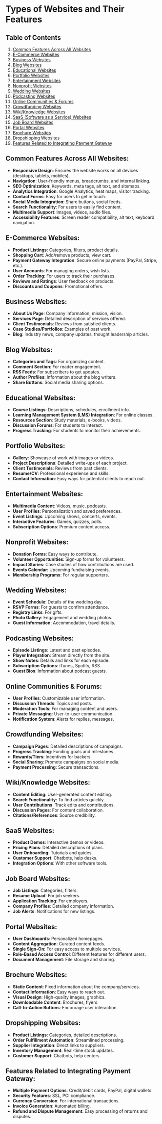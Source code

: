 # Types of Websites and Their Features

## Table of Contents
1. [Common Features Across All Websites](#common-features-across-all-websites)
2. [E-Commerce Websites](#e-commerce-websites)
3. [Business Websites](#business-websites)
4. [Blog Websites](#blog-websites)
5. [Educational Websites](#educational-websites)
6. [Portfolio Websites](#portfolio-websites)
7. [Entertainment Websites](#entertainment-websites)
8. [Nonprofit Websites](#nonprofit-websites)
9. [Wedding Websites](#wedding-websites)
10. [Podcasting Websites](#podcasting-websites)
11. [Online Communities & Forums](#online-communities--forums)
12. [Crowdfunding Websites](#crowdfunding-websites)
13. [Wiki/Knowledge Websites](#wikiknowledge-websites)
14. [SaaS (Software as a Service) Websites](#saas-websites)
15. [Job Board Websites](#job-board-websites)
16. [Portal Websites](#portal-websites)
17. [Brochure Websites](#brochure-websites)
18. [Dropshipping Websites](#dropshipping-websites)
19. [Features Related to Integrating Payment Gateway](#features-related-to-integrating-payment-gateway)

## Common Features Across All Websites:
- **Responsive Design**: Ensures the website works on all devices (desktops, tablets, mobiles).
- **Navigation**: User-friendly menus, breadcrumbs, and internal linking.
- **SEO Optimization**: Keywords, meta tags, alt text, and sitemaps.
- **Analytics Integration**: Google Analytics, heat maps, visitor tracking.
- **Contact Forms**: Easy for users to get in touch.
- **Social Media Integration**: Share buttons, social feeds.
- **Search Functionality**: For users to easily find content.
- **Multimedia Support**: Images, videos, audio files.
- **Accessibility Features**: Screen reader compatibility, alt text, keyboard navigation.

## E-Commerce Websites:
- **Product Listings**: Categories, filters, product details.
- **Shopping Cart**: Add/remove products, view cart.
- **Payment Gateway Integration**: Secure online payments (PayPal, Stripe, etc.).
- **User Accounts**: For managing orders, wish lists.
- **Order Tracking**: For users to track their purchases.
- **Reviews and Ratings**: User feedback on products.
- **Discounts and Coupons**: Promotional offers.

## Business Websites:
- **About Us Page**: Company information, mission, vision.
- **Services Page**: Detailed description of services offered.
- **Client Testimonials**: Reviews from satisfied clients.
- **Case Studies/Portfolios**: Examples of past work.
- **Blog**: Industry news, company updates, thought leadership articles.

## Blog Websites:
- **Categories and Tags**: For organizing content.
- **Comment Section**: For reader engagement.
- **RSS Feeds**: For subscribers to get updates.
- **Author Profiles**: Information about the blog writers.
- **Share Buttons**: Social media sharing options.

## Educational Websites:
- **Course Listings**: Descriptions, schedules, enrollment info.
- **Learning Management System (LMS) Integration**: For online classes.
- **Resources Section**: Study materials, e-books, videos.
- **Discussion Forums**: For students to interact.
- **Progress Tracking**: For students to monitor their achievements.

## Portfolio Websites:
- **Gallery**: Showcase of work with images or videos.
- **Project Descriptions**: Detailed write-ups of each project.
- **Client Testimonials**: Reviews from past clients.
- **Resume/CV**: Professional experience and skills.
- **Contact Information**: Easy ways for potential clients to reach out.

## Entertainment Websites:
- **Multimedia Content**: Videos, music, podcasts.
- **User Profiles**: Personalization and saved preferences.
- **Event Listings**: Upcoming shows, concerts, events.
- **Interactive Features**: Games, quizzes, polls.
- **Subscription Options**: Premium content access.

## Nonprofit Websites:
- **Donation Forms**: Easy ways to contribute.
- **Volunteer Opportunities**: Sign-up forms for volunteers.
- **Impact Stories**: Case studies of how contributions are used.
- **Events Calendar**: Upcoming fundraising events.
- **Membership Programs**: For regular supporters.

## Wedding Websites:
- **Event Schedule**: Details of the wedding day.
- **RSVP Forms**: For guests to confirm attendance.
- **Registry Links**: For gifts.
- **Photo Gallery**: Engagement and wedding photos.
- **Guest Information**: Accommodation, travel details.

## Podcasting Websites:
- **Episode Listings**: Latest and past episodes.
- **Player Integration**: Stream directly from the site.
- **Show Notes**: Details and links for each episode.
- **Subscription Options**: iTunes, Spotify, RSS.
- **Guest Bios**: Information about podcast guests.

## Online Communities & Forums:
- **User Profiles**: Customizable user information.
- **Discussion Threads**: Topics and posts.
- **Moderation Tools**: For managing content and users.
- **Private Messaging**: User-to-user communication.
- **Notification System**: Alerts for replies, messages.

## Crowdfunding Websites:
- **Campaign Pages**: Detailed descriptions of campaigns.
- **Progress Tracking**: Funding goals and milestones.
- **Rewards/Tiers**: Incentives for backers.
- **Social Sharing**: Promote campaigns on social media.
- **Payment Processing**: Secure transactions.

## Wiki/Knowledge Websites:
- **Content Editing**: User-generated content editing.
- **Search Functionality**: To find articles quickly.
- **User Contributions**: Track edits and contributions.
- **Discussion Pages**: For content collaboration.
- **Citations/References**: Source credibility.

## SaaS Websites:
- **Product Demos**: Interactive demos or videos.
- **Pricing Plans**: Detailed descriptions of plans.
- **User Onboarding**: Tutorials and guides.
- **Customer Support**: Chatbots, help desks.
- **Integration Options**: With other software tools.

## Job Board Websites:
- **Job Listings**: Categories, filters.
- **Resume Upload**: For job seekers.
- **Application Tracking**: For employers.
- **Company Profiles**: Detailed company information.
- **Job Alerts**: Notifications for new listings.

## Portal Websites:
- **User Dashboards**: Personalized homepages.
- **Content Aggregation**: Curated content feeds.
- **Single Sign-On**: For easy access to multiple services.
- **Role-Based Access Control**: Different features for different users.
- **Document Management**: File storage and sharing.

## Brochure Websites:
- **Static Content**: Fixed information about the company/services.
- **Contact Information**: Easy ways to reach out.
- **Visual Design**: High-quality images, graphics.
- **Downloadable Content**: Brochures, flyers.
- **Call-to-Action Buttons**: Encourage user interaction.

## Dropshipping Websites:
- **Product Listings**: Categories, detailed descriptions.
- **Order Fulfillment Automation**: Streamlined processing.
- **Supplier Integration**: Direct links to suppliers.
- **Inventory Management**: Real-time stock updates.
- **Customer Support**: Chatbots, help centers.

## Features Related to Integrating Payment Gateway:
- **Multiple Payment Options**: Credit/debit cards, PayPal, digital wallets.
- **Security Features**: SSL, PCI compliance.
- **Currency Conversion**: For international transactions.
- **Invoice Generation**: Automated billing.
- **Refund and Dispute Management**: Easy processing of returns and disputes.
